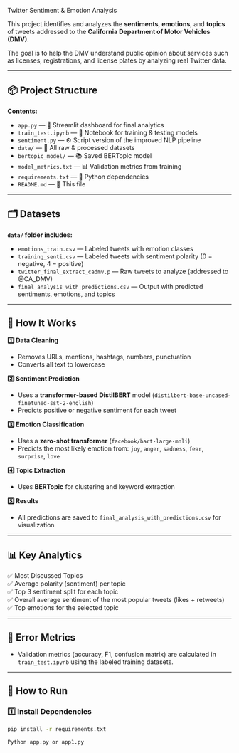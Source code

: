  Twitter Sentiment & Emotion Analysis

This project identifies and analyzes the **sentiments**, **emotions**, and **topics** of tweets addressed to the **California Department of Motor Vehicles (DMV)**.

The goal is to help the DMV understand public opinion about services such as licenses, registrations, and license plates by analyzing real Twitter data.

---

## 📦 Project Structure


**Contents:**
- `app.py` — 🚀 Streamlit dashboard for final analytics
- `train_test.ipynb` — 🧠 Notebook for training & testing models
- `sentiment.py` — ⚙️ Script version of the improved NLP pipeline
- `data/` — 📂 All raw & processed datasets
- `bertopic_model/` — 📚 Saved BERTopic model
- `model_metrics.txt` — 📊 Validation metrics from training
- `requirements.txt` — 📌 Python dependencies
- `README.md` — 📄 This file



---

## 🗂️ Datasets

**`data/` folder includes:**

- `emotions_train.csv` — Labeled tweets with emotion classes  
- `training_senti.csv` — Labeled tweets with sentiment polarity (0 = negative, 4 = positive)  
- `twitter_final_extract_cadmv.p` — Raw tweets to analyze (addressed to @CA_DMV)  
- `final_analysis_with_predictions.csv` — Output with predicted sentiments, emotions, and topics

---

## 🧠 How It Works

**1️⃣ Data Cleaning**  
- Removes URLs, mentions, hashtags, numbers, punctuation  
- Converts all text to lowercase

**2️⃣ Sentiment Prediction**  
- Uses a **transformer-based DistilBERT** model (`distilbert-base-uncased-finetuned-sst-2-english`)  
- Predicts positive or negative sentiment for each tweet

**3️⃣ Emotion Classification**  
- Uses a **zero-shot transformer** (`facebook/bart-large-mnli`)  
- Predicts the most likely emotion from: `joy`, `anger`, `sadness`, `fear`, `surprise`, `love`

**4️⃣ Topic Extraction**  
- Uses **BERTopic** for clustering and keyword extraction

**5️⃣ Results**  
- All predictions are saved to `final_analysis_with_predictions.csv` for visualization

---

## 📊 Key Analytics

✅ Most Discussed Topics  
✅ Average polarity (sentiment) per topic  
✅ Top 3 sentiment split for each topic  
✅ Overall average sentiment of the most popular tweets (likes + retweets)  
✅ Top emotions for the selected topic

---

## 🧮 Error Metrics

- Validation metrics (accuracy, F1, confusion matrix) are calculated in `train_test.ipynb` using the labeled training datasets.

---

## 🚀 How to Run

### 1️⃣ Install Dependencies

```bash
pip install -r requirements.txt

Python app.py or app1.py

